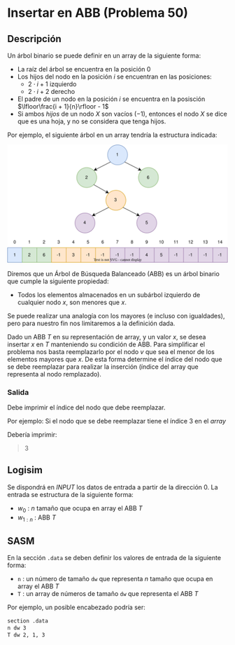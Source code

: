 # Insertar en ABB (Problema 50)

## Descripción

Un árbol binario se puede definir en un array de la siguiente forma:

- La raíz del árbol se encuentra en la posición $0$
- Los hijos del nodo en la posición $i$ se encuentran en las posiciones:
    - $2 \cdot i + 1$ izquierdo
    - $2 \cdot i + 2$ derecho
- El padre de un nodo en la posición $i$ se encuentra en la posisción $\lfloor\frac{i + 1}{n}\rfloor - 1$
- Si ambos *hijos* de un nodo $X$ son vacíos ($-1$), entonces el nodo $X$ se dice que es una hoja, y no se considera que tenga hijos.

Por ejemplo, el siguiente árbol en un array tendría la estructura indicada:  

![Problema 60 ()](/img/arbol.svg)  

Diremos que un Árbol de Búsqueda Balanceado (ABB) es un árbol binario que cumple la siguiente propiedad:  

- Todos los elementos almacenados en un subárbol izquierdo de cualquier nodo $x$, son menores que $x$.

Se puede realizar una analogía con los mayores (e incluso con igualdades), pero para nuestro fin nos limitaremos a la definición dada.

Dado un ABB $T$ en su representación de array, y un valor $x$, se desea insertar $x$ en $T$ manteniendo su condición de ABB. Para simplificar el problema nos basta reemplazarlo por el nodo $v$ que sea el menor de los elementos mayores que $x$. De esta forma determine el índice del nodo que se debe reemplazar para realizar la inserción (índice del array que representa al nodo remplazado).

### Salida

Debe imprimir el índice del nodo que debe reemplazar.

Por ejemplo: Si el nodo que se debe reemplazar tiene el índice $3$ en el *array*

Debería imprimir:

> 3

## Logisim

Se dispondrá en *INPUT* los datos de entrada a partir de la dirección $0$. La entrada se estructura de la siguiente forma:

- $w_0$ : $n$ tamaño que ocupa en array el ABB $T$
- $w_{1:n}$ : ABB $T$

## SASM

En la sección `.data` se deben definir los valores de entrada de la siguiente forma:

- `n` : un número de tamaño `dw` que representa $n$ tamaño que ocupa en array el ABB $T$
- `T` : un array de números de tamaño `dw` que representa el ABB $T$

Por ejemplo, un posible encabezado podría ser:

```
section .data
n dw 3
T dw 2, 1, 3
```
